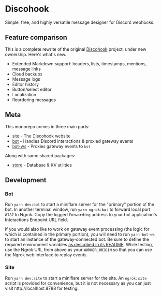 # Discohook

Simple, free, and highly versatile message designer for Discord webhooks.

## Feature comparison

This is a complete rewrite of the original [Discohook](https://github.com/discohook) project, under new ownership. Here's what's new.

- Extended Markdown support: headers, lists, timestamps, ~~mentions~~, message links
- Cloud backups
- Message logs
- Editor history
- Button/select editor
- Localization
- Reordering messages
<!-- - Mobile-specific preview toggle for ironing out Discord inconsistencies -->
<!-- - Scheduled messages -->
<!-- - Custom bots -->

## Meta

This monorepo comes in three main parts:

- [site](/packages/site) - The Discohook website
- [bot](/packages/bot) - Handles Discord interactions & proxied gateway events
- [bot-ws](/packages/bot-ws) - Proxies gateway events to `bot`

Along with some shared packages:

- [store](/packages/store) - Database & KV utilities

## Development

### Bot

Run `yarn dev:bot` to start a miniflare server for the "primary" portion of the bot. In another terminal window, run `yarn ngrok:bot` to forward local port `8787` to Ngrok. Copy the logged `Forwarding` address to your bot application's Interactions Endpoint URL field.

If you would also like to work on gateway event processing (the logic for which is contained in the primary portion), you will need to run `yarn bot-ws` to start an instance of the gateway-connected bot. Be sure to define the required environment variables [as described in its README](/packages/bot-ws/README.md#setup). While testing, use the Ngrok URL from above as your `WORKER_ORIGIN` so that you can use the Ngrok web interface to replay events.

### Site

Run `yarn dev:site` to start a miniflare server for the site. An `ngrok:site` script is provided for convenience, but it is not necessary as you can just visit http://localhost:8788 for testing.
